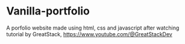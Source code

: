# Vanilla-portfolio
A porfolio website made using html, css and javascript after watching tutorial by GreatStack, https://www.youtube.com/@GreatStackDev
